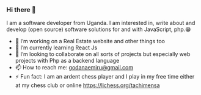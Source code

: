 ### Hi there 👋

I am a software developer from Uganda.  I am interested in, write about and develop (open source) software solutions for and with JavaScript, php.:grin:
<!--
**godanaemiru/godanaemiru** is a ✨ _special_ ✨ repository because its `README.md` (this file) appears on your GitHub profile.-->


- 🔭 I’m working on a Real Estate website and other things too
- 🌱 I’m currently learning React Js
- 👯 I’m looking to collaborate on all sorts of projects but especially web projects with Php as a backend language
- 📫 How to reach me: godanaemiru@gmail.com
- ⚡ Fun fact: I am an ardent chess player and I play in my free time either at my chess club or online https://lichess.org/tachimensa
